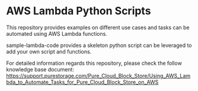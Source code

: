 # AWS Lambda Python Scripts

This repository provides examples on different use cases and tasks can be automated using AWS Lambda functions. 

sample-lambda-code provides a skeleton python script can be leveraged to add your own script and functions. 

For detailed information regards this repository, please check the follow knowledge base document: 
https://support.purestorage.com/Pure_Cloud_Block_Store/Using_AWS_Lambda_to_Automate_Tasks_for_Pure_Cloud_Block_Store_on_AWS